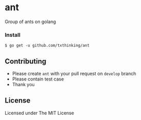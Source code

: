 ant
=======

Group of ants on golang

### Install

```
$ go get -u github.com/txthinking/ant
```

Contributing
---

* Please create `ant` with your pull request on `develop` branch
* Please contain test case
* Thank you

License
---

Licensed under The MIT License

